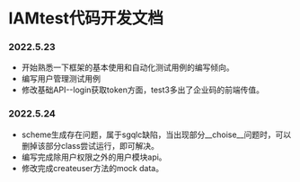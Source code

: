 # IAMtest代码开发文档
### 2022.5.23
- 开始熟悉一下框架的基本使用和自动化测试用例的编写倾向。
- 编写用户管理测试用例
- 修改基础API--login获取token方面，test3多出了企业码的前端传值。
### 2022.5.24
- scheme生成存在问题，属于sgqlc缺陷，当出现部分__choise__问题时，可以删掉该部分class尝试运行，即可解决。
- 编写完成除用户权限之外的用户模块api。
- 修改完成createuser方法的mock data。
